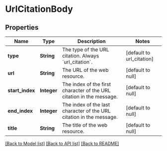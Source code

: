 # UrlCitationBody
## Properties

| Name | Type | Description | Notes |
|------------ | ------------- | ------------- | -------------|
| **type** | **String** | The type of the URL citation. Always &#x60;url_citation&#x60;. | [default to url_citation] |
| **url** | **String** | The URL of the web resource. | [default to null] |
| **start\_index** | **Integer** | The index of the first character of the URL citation in the message. | [default to null] |
| **end\_index** | **Integer** | The index of the last character of the URL citation in the message. | [default to null] |
| **title** | **String** | The title of the web resource. | [default to null] |

[[Back to Model list]](../README.md#documentation-for-models) [[Back to API list]](../README.md#documentation-for-api-endpoints) [[Back to README]](../README.md)

